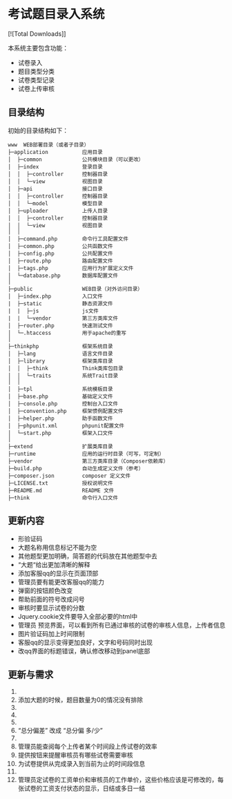 考试题目录入系统
===============

[![Total Downloads]]

本系统主要包含功能：

 + 试卷录入
 + 题目类型分类
 + 试卷类型记录
 + 试卷上传审核

## 目录结构

初始的目录结构如下：

~~~
www  WEB部署目录（或者子目录）
├─application           应用目录
│  ├─common             公共模块目录（可以更改）
│  ├─index              登录目录
│  │  ├─controller      控制器目录
│  │  └─view            视图目录
│  ├─api                接口目录
│  │  ├─controller      控制器目录
│  │  └─model           模型目录
│  ├─uploader           上传人目录
│  │  ├─controller      控制器目录
│  │  └─view            视图目录
│  │
│  ├─command.php        命令行工具配置文件
│  ├─common.php         公共函数文件
│  ├─config.php         公共配置文件
│  ├─route.php          路由配置文件
│  ├─tags.php           应用行为扩展定义文件
│  └─database.php       数据库配置文件
│
├─public                WEB目录（对外访问目录）
│  ├─index.php          入口文件
|  ├─static             静态资源文件
|  |  ├─js              js文件
|  |  └─vendor          第三方类库文件
│  ├─router.php         快速测试文件
│  └─.htaccess          用于apache的重写
│
├─thinkphp              框架系统目录
│  ├─lang               语言文件目录
│  ├─library            框架类库目录
│  │  ├─think           Think类库包目录
│  │  └─traits          系统Trait目录
│  │
│  ├─tpl                系统模板目录
│  ├─base.php           基础定义文件
│  ├─console.php        控制台入口文件
│  ├─convention.php     框架惯例配置文件
│  ├─helper.php         助手函数文件
│  ├─phpunit.xml        phpunit配置文件
│  └─start.php          框架入口文件
│
├─extend                扩展类库目录
├─runtime               应用的运行时目录（可写，可定制）
├─vendor                第三方类库目录（Composer依赖库）
├─build.php             自动生成定义文件（参考）
├─composer.json         composer 定义文件
├─LICENSE.txt           授权说明文件
├─README.md             README 文件
├─think                 命令行入口文件
~~~

## 更新内容
 + 形验证码
 + 大题名称用信息标记不能为空
 + 其他题型更加明确，简答题的代码放在其他题型中去
 + “大题“给出更加清晰的解释
 + 添加客服qq的显示在页面顶部
 + 管理员要有能更改客服qq的能力
 + 弹窗的按钮颜色改变
 + 帮助前面的符号改成问号
 + 审核时要显示试卷的分数
 + Jquery.cookie文件要导入全部必要的html中
 + 管理员 预览界面，可以看到所有已通过审核的试卷的审核人信息，上传者信息
 + 图片验证码加上时间限制
 + 客服qq的显示变得更加良好，文字和号码同时出现
 + 改qq界面的标题错误，确认修改移动到panel底部

## 更新与需求

1.	
2.	添加大题的时候，题目数量为0的情况没有排除
3.	
4.	
5.	
6.	“总分偏差”  改成  “总分偏 多/少”
7.	
8.	管理员能查阅每个上传者某个时间段上传试卷的效率
9.	提供按钮来提醒审核员有哪些试卷需要审核
10.	为试卷提供从完成录入到当前为止的时间段信息
11.	
12. 管理员定试卷的工资单价和审核员的工作单价，这些价格应该是可修改的，每张试卷的工资支付状态的显示，日结或多日一结

